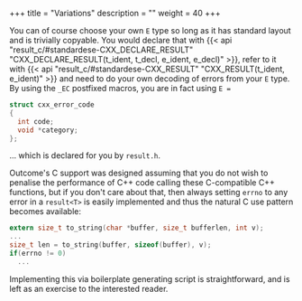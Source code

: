 +++
title = "Variations"
description = ""
weight = 40
+++

You can of course choose your own `E` type so long as it has standard layout
and is trivially copyable. You would declare that with {{< api "result_c/#standardese-CXX_DECLARE_RESULT" "CXX_DECLARE_RESULT(t_ident, t_decl, e_ident, e_decl)" >}},
refer to it with {{< api "result_c/#standardese-CXX_RESULT" "CXX_RESULT(t_ident, e_ident)" >}} and need to do your own
decoding of errors from your `E` type. By using the `_EC` postfixed macros,
you are in fact using `E =`

```c
struct cxx_error_code
{
  int code;
  void *category;
};
```

... which is declared for you by `result.h`.

Outcome's C support was designed assuming that you do not wish to penalise the performance
of C++ code calling these C-compatible C++ functions, but if you don't care
about that, then always setting `errno` to any error in a `result<T>` is easily
implemented and thus the natural C use pattern becomes available:

```c
extern size_t to_string(char *buffer, size_t bufferlen, int v);
...
size_t len = to_string(buffer, sizeof(buffer), v);
if(errno != 0)
  ...
```

Implementing this via boilerplate generating script is straightforward,
and is left as an exercise to the interested reader.

